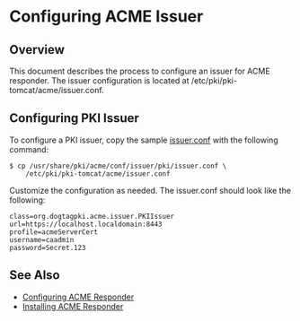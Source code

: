 Configuring ACME Issuer
=======================

## Overview

This document describes the process to configure an issuer for ACME responder.
The issuer configuration is located at /etc/pki/pki-tomcat/acme/issuer.conf.

## Configuring PKI Issuer

To configure a PKI issuer, copy the sample [issuer.conf](../../../base/acme/conf/issuer/pki/issuer.conf) with the following command:

```
$ cp /usr/share/pki/acme/conf/issuer/pki/issuer.conf \
    /etc/pki/pki-tomcat/acme/issuer.conf
```

Customize the configuration as needed. The issuer.conf should look like the following:

```
class=org.dogtagpki.acme.issuer.PKIIssuer
url=https://localhost.localdomain:8443
profile=acmeServerCert
username=caadmin
password=Secret.123
```

## See Also

* [Configuring ACME Responder](https://www.dogtagpki.org/wiki/Configuring_ACME_Responder)
* [Installing ACME Responder](Installing_ACME_Responder.md)
